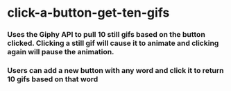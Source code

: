 # click-a-button-get-ten-gifs

### Uses the Giphy API to pull 10 still gifs based on the button clicked. Clicking a still gif will cause it to animate and clicking again will pause the animation.

### Users can add a new button with any word and click it to return 10 gifs based on that word
